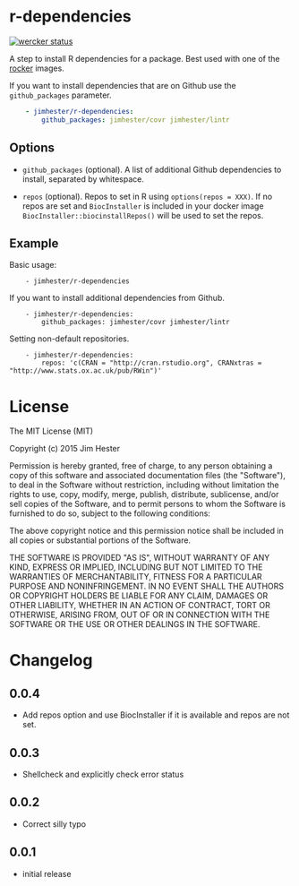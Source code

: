 # r-dependencies
[![wercker status](https://app.wercker.com/status/897ade61fbdb92ac450cf84c4006a281/s "wercker status")](https://app.wercker.com/project/bykey/897ade61fbdb92ac450cf84c4006a281)

A step to install R dependencies for a package.  Best used with one of the
[rocker](https://registry.hub.docker.com/repos/rocker/) images.

If you want to install dependencies that are on Github use the `github_packages`
parameter.


```yaml
    - jimhester/r-dependencies:
        github_packages: jimhester/covr jimhester/lintr
```

## Options
* `github_packages` (optional). A list of additional Github dependencies to
  install, separated by whitespace.

* `repos` (optional). Repos to set in R using `options(repos = XXX)`.  If no
  repos are set and `BiocInstaller` is included in your docker image
  `BiocInstaller::biocinstallRepos()` will be used to set the repos.

## Example

Basic usage:
```
    - jimhester/r-dependencies
```

If you want to install additional dependencies from Github.

```
    - jimhester/r-dependencies:
        github_packages: jimhester/covr jimhester/lintr
```

Setting non-default repositories.

```
    - jimhester/r-dependencies:
        repos: 'c(CRAN = "http://cran.rstudio.org", CRANxtras = "http://www.stats.ox.ac.uk/pub/RWin")'
```

# License

The MIT License (MIT)

Copyright (c) 2015 Jim Hester

Permission is hereby granted, free of charge, to any person obtaining a copy of
this software and associated documentation files (the "Software"), to deal in
the Software without restriction, including without limitation the rights to
use, copy, modify, merge, publish, distribute, sublicense, and/or sell copies of
the Software, and to permit persons to whom the Software is furnished to do so,
subject to the following conditions:

The above copyright notice and this permission notice shall be included in all
copies or substantial portions of the Software.

THE SOFTWARE IS PROVIDED "AS IS", WITHOUT WARRANTY OF ANY KIND, EXPRESS OR
IMPLIED, INCLUDING BUT NOT LIMITED TO THE WARRANTIES OF MERCHANTABILITY, FITNESS
FOR A PARTICULAR PURPOSE AND NONINFRINGEMENT. IN NO EVENT SHALL THE AUTHORS OR
COPYRIGHT HOLDERS BE LIABLE FOR ANY CLAIM, DAMAGES OR OTHER LIABILITY, WHETHER
IN AN ACTION OF CONTRACT, TORT OR OTHERWISE, ARISING FROM, OUT OF OR IN
CONNECTION WITH THE SOFTWARE OR THE USE OR OTHER DEALINGS IN THE SOFTWARE.

# Changelog

## 0.0.4
- Add repos option and use BiocInstaller if it is available and repos are not
  set.

## 0.0.3
- Shellcheck and explicitly check error status

## 0.0.2
- Correct silly typo

## 0.0.1
- initial release
